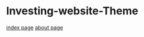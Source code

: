 # Investing-website-Theme

[index page](https://ibb.co/prwLqJLk)
[about page](https://ibb.co/q33g9WTv)
